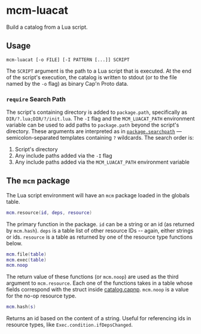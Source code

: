 # mcm-luacat

Build a catalog from a Lua script.

## Usage

```
mcm-luacat [-o FILE] [-I PATTERN [...]] SCRIPT
```

The `SCRIPT` argument is the path to a Lua script that is executed.
At the end of the script's execution, the catalog is written to stdout (or to the file named by the `-o` flag) as binary Cap'n Proto data.

### `require` Search Path

The script's containing directory is added to `package.path`, specifically as `DIR/?.lua;DIR/?/init.lua`.
The `-I` flag and the `MCM_LUACAT_PATH` environment variable can be used to add paths to `package.path` beyond the script's directory.
These arguments are interpreted as in [`package.searchpath`](https://www.lua.org/manual/5.3/manual.html#pdf-package.searchpath) &mdash; semicolon-separated templates containing `?` wildcards.
The search order is:

1.  Script's directory
2.  Any include paths added via the `-I` flag
3.  Any include paths added via the `MCM_LUACAT_PATH` environment variable

## The `mcm` package

The Lua script environment will have an `mcm` package loaded in the globals table.

```lua
mcm.resource(id, deps, resource)
```

The primary function in the package.
`id` can be a string or an id (as returned by `mcm.hash`).
`deps` is a table list of other resource IDs -- again, either strings or ids.
`resource` is a table as returned by one of the resource type functions below.

```lua
mcm.file(table)
mcm.exec(table)
mcm.noop
```

The return value of these functions (or `mcm.noop`) are used as the third argument to `mcm.resource`.
Each one of the functions takes in a table whose fields correspond with the struct inside [catalog.capnp](../catalog.capnp).
`mcm.noop` is a value for the no-op resource type.

```lua
mcm.hash(s)
```

Returns an id based on the content of a string.
Useful for referencing ids in resource types, like `Exec.condition.ifDepsChanged`.
